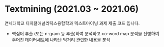 # Textmining (2021.03 ~ 2021.06)
연세대학교 디지털애널리틱스융합학과 텍스트마이닝 과제 제출 코드 입니다.

- 핵심어 추출 (또는 n-gram 등 추출)하여 분석하고 co-word map  분석을 진행하여 주어진 데이터세트에 나타난 먹거리 관련한 내용을 분석

